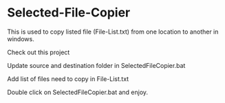 # Selected-File-Copier
This is used to copy listed file (File-List.txt) from one location to another in windows.


Check out this project 

Update source and destination folder in SelectedFileCopier.bat

Add list of files need to copy in File-List.txt

Double click on SelectedFileCopier.bat and enjoy.
